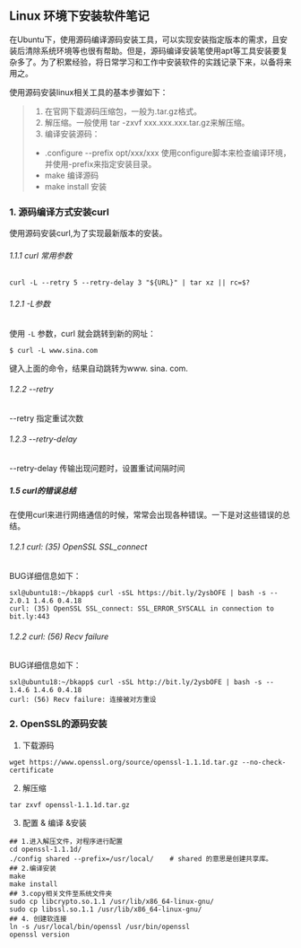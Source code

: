 

## Linux 环境下安装软件笔记

在Ubuntu下，使用源码编译源码安装工具，可以实现安装指定版本的需求，且安装后清除系统环境等也很有帮助。但是，源码编译安装笔使用apt等工具安装要复杂多了。为了积累经验，将日常学习和工作中安装软件的实践记录下来，以备将来用之。

使用源码安装linux相关工具的基本步骤如下：

>1. 在官网下载源码压缩包，一般为.tar.gz格式。
>2. 解压缩。一般使用 tar -zxvf xxx.xxx.xxx.tar.gz来解压缩。
>3. 编译安装源码：
>   - .configure --prefix opt/xxx/xxx  使用configure脚本来检查编译环境，并使用-prefix来指定安装目录。
>   - make 编译源码
>   - make install 安装
>



### 1. 源码编译方式安装curl

使用源码安装curl,为了实现最新版本的安装。

###### 1.1.1 curl 常用参数

```
curl -L --retry 5 --retry-delay 3 "${URL}" | tar xz || rc=$?
```

###### 1.2.1 -L参数

使用 `-L` 参数，curl 就会跳转到新的网址：

```
$ curl -L www.sina.com
```

键入上面的命令，结果自动跳转为www. sina. com.

###### 1.2.2 --retry 

--retry <num> 指定重试次数

###### 1.2.3 --retry-delay

--retry-delay <seconds> 传输出现问题时，设置重试间隔时间



##### 1.5 curl的错误总结

在使用curl来进行网络通信的时候，常常会出现各种错误。一下是对这些错误的总结。

###### 1.2.1 curl: (35) OpenSSL SSL_connect

BUG详细信息如下：

```
sxl@ubuntu18:~/bkapp$ curl -sSL https://bit.ly/2ysbOFE | bash -s -- 2.0.1 1.4.6 0.4.18
curl: (35) OpenSSL SSL_connect: SSL_ERROR_SYSCALL in connection to bit.ly:443 
```



###### 1.2.2 curl: (56) Recv failure

BUG详细信息如下：

```
sxl@ubuntu18:~/bkapp$ curl -sSL http://bit.ly/2ysbOFE | bash -s -- 1.4.6 1.4.6 0.4.18
curl: (56) Recv failure: 连接被对方重设
```



### 2. OpenSSL的源码安装

1. 下载源码

```
wget https://www.openssl.org/source/openssl-1.1.1d.tar.gz --no-check-certificate
```

2. 解压缩

```
tar zxvf openssl-1.1.1d.tar.gz
```

3. 配置 & 编译 &安装

```
## 1.进入解压文件，对程序进行配置
cd openssl-1.1.1d/
./config shared --prefix=/usr/local/	# shared 的意思是创建共享库。
## 2.编译安装
make
make install
## 3.copy相关文件至系统文件夹
sudo cp libcrypto.so.1.1 /usr/lib/x86_64-linux-gnu/
sudo cp libssl.so.1.1 /usr/lib/x86_64-linux-gnu/
## 4. 创建软连接
ln -s /usr/local/bin/openssl /usr/bin/openssl
openssl version
```

